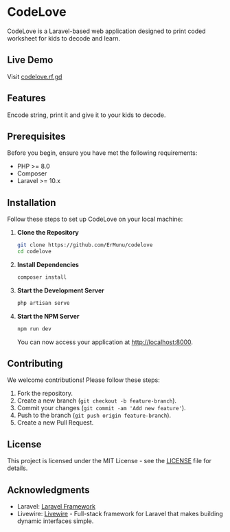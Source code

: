 # CodeLove

CodeLove is a Laravel-based web application designed to print coded worksheet for kids to decode and learn. 

## Live Demo

Visit [codelove.rf.gd](https://codelove.rf.gd)

## Features

Encode string, print it and give it to your kids to decode.

## Prerequisites

Before you begin, ensure you have met the following requirements:

- PHP >= 8.0
- Composer
- Laravel >= 10.x

## Installation

Follow these steps to set up CodeLove on your local machine:

1. **Clone the Repository**

   ```bash
   git clone https://github.com/ErMunu/codelove
   cd codelove
   ```

2. **Install Dependencies**

   ```bash
   composer install
   ```

3. **Start the Development Server**

   ```bash
   php artisan serve
   ```
4. **Start the NPM Server**

   ```bash
   npm run dev
   ```
   You can now access your application at [http://localhost:8000](http://localhost:8000).


## Contributing

We welcome contributions! Please follow these steps:

1. Fork the repository.
2. Create a new branch (`git checkout -b feature-branch`).
3. Commit your changes (`git commit -am 'Add new feature'`).
4. Push to the branch (`git push origin feature-branch`).
5. Create a new Pull Request.

## License

This project is licensed under the MIT License - see the [LICENSE](LICENSE) file for details.

## Acknowledgments

- Laravel: [Laravel Framework](https://laravel.com/)
- Livewire: [Livewire](https://laravel-livewire.com/) - Full-stack framework for Laravel that makes building dynamic interfaces simple.